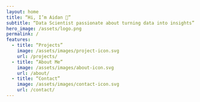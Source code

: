 ```yaml
---
layout: home
title: “Hi, I’m Aidan 👋”
subtitle: “Data Scientist passionate about turning data into insights”
hero_image: /assets/logo.png
permalink: /
features:
  - title: “Projects”
    image: /assets/images/project-icon.svg
    url: /projects/
  - title: “About Me”
    image: /assets/images/about-icon.svg
    url: /about/
  - title: “Contact”
    image: /assets/images/contact-icon.svg
    url: /contact/
---
```

